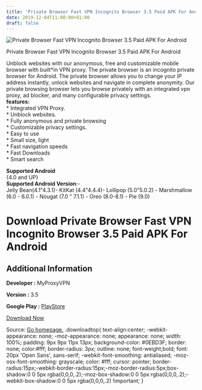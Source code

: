 ```yaml
---
title: 'Private Browser Fast VPN Incognito Browser 3.5 Paid APK For Android'
date: 2019-12-04T11:00:00+01:00
draft: false
---
```


![Private Browser Fast VPN Incognito Browser 3.5 Paid APK For Android](https://i0.wp.com/apkhome.net/wp-content/uploads/2019/12/Private-Browser-Fast-VPN-Incognito-Browser-3.5-Paid.png "Private Browser Fast VPN Incognito Browser 3.5 Paid APK For Android")

  

Private Browser Fast VPN Incognito Browser 3.5 Paid APK For Android

Unblock websites with our anonymous, free and customizable mobile browser with built\*in VPN proxy. The private browser is an incognito private browser for Android. The private browser allows you to change your IP address instantly, unlock websites and navigate in complete anonymity. Our private browsing browser lets you browse privately with an integrated vpn proxy, ad blocker, and many configurable privacy settings.  
**features:**  
\* Integrated VPN Proxy.  
\* Unblock websites.  
\* Fully anonymous and private browsing  
\* Customizable privacy settings.  
\* Easy to use  
\* Small size, light  
\* Fast navigation speeds  
\* Fast Downloads  
\* Smart search

**Supported Android**  
{4.0 and UP}  
**Supported Android Version**:-  
Jelly Bean(4.1"4.3.1)- KitKat (4.4"4.4.4)- Lollipop (5.0"5.0.2) - Marshmallow (6.0 - 6.0.1) - Nougat (7.0 " 7.1.1) - Oreo (8.0-8.1) - Pie (9.0)

Download Private Browser Fast VPN Incognito Browser 3.5 Paid APK For Android
============================================================================

Additional Information
----------------------

**Developer :** MyProxyVPN

**Version :** 3.5

**Google Play :** [PlayStore](https://play.google.com/store/apps/details?id=com.indie.dev.privatebrowserpro&hl=en)

  

[Download Now](https://store4app.co/post/private-browser-fast-vpn-incognito-browser-3-5-paid-apk-for-android_1575450888)

  
Source: [Go homepage.](https://store4app.co/post/private-browser-fast-vpn-incognito-browser-3-5-paid-apk-for-android_1575450888) .downloadtop{ text-align:center; -webkit-appearance: none; -moz-appearance: none; appearance: none; width: 100%; padding: 9px 9px 11px 13px; background-color: #0EBD3F; border: none; color:#fff; border-radius: 3px; outline: none; font-weight;bold; font: 20px 'Open Sans', sans-serif; -webkit-font-smoothing: antialiased; -moz-osx-font-smoothing: grayscale; color: #fff; cursor: pointer; border-radius:15px;-webkit-border-radius:15px;-moz-border-radius:5px;box-shadow:0 0 5px rgba(0,0,0,.2);-moz-box-shadow:0 0 5px rgba(0,0,0,.2);-webkit-box-shadow:0 0 5px rgba(0,0,0,.2) !important; }